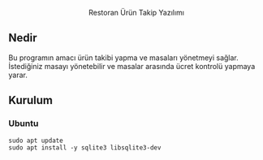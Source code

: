 <p align="center">Restoran Ürün Takip Yazılımı</p>

## Nedir
Bu programın amacı ürün takibi yapma ve masaları yönetmeyi sağlar. İstediğiniz masayı yönetebilir ve masalar arasında ücret kontrolü yapmaya yarar.

## Kurulum
### Ubuntu
````shell
sudo apt update
sudo apt install -y sqlite3 libsqlite3-dev 
````